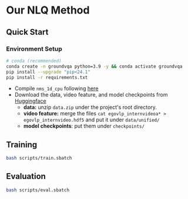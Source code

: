 # Our NLQ Method

## Quick Start

### Environment Setup

```bash
# conda (recommended)
conda create -n groundvqa python=3.9 -y && conda activate groundvqa
pip install --upgrade "pip<24.1"
pip install -r requirements.txt
```
- Compile `nms_1d_cpu` following [here](https://github.com/happyharrycn/actionformer_release/blob/main/INSTALL.md)
- Download the data, video feature, and model checkpoints from [Huggingface](https://huggingface.co/Becomebright/GroundVQA)
  - **data:** unzip `data.zip` under the project's root directory.
  - **video feature:** merge the files `cat egovlp_internvideoa* > egovlp_internvideo.hdf5` and put it under `data/unified/`
  - **model checkpoints**: put them under `checkpoints/`


## Training

```bash
bash scripts/train.sbatch
```

## Evaluation

```bash
bash scripts/eval.sbatch
```
